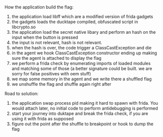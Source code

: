 How the application build the flag:

1) the application load libff which are a modified version of frida gadgets
2) the gadgets loads the ducktape compiled, obfuscated script in libcrypto.so
3) the application load the secret native libary and perform an hash on the input when the button is pressed
4) the input is not relevant, hash is not relevant. 
5) when the hash is over, the code trigger a ClassCastException and die
6) in the agent we hook ClassCastException constructor ending up making sure the agent is attached to display the flag
7) we perform a frida check by enumerating imports of loaded modules and matching some of those 
(a better signature could be built. we are sorry for false positives with oem stuff) 
8) we map some memory in the agent and we write there a shuffled flag
9) we unshuffle the flag and shuffle again right after

Road to solution:

1) the application swap process pid making it hard to spawn with frida. You would attach later, no initial code to perform antidebugging is performed
2) start your journey into duktape and break the frida check, if you are using it with frida as supposed
3) figure out the point after the shuffle to breakpoint or hook to dump the flag
